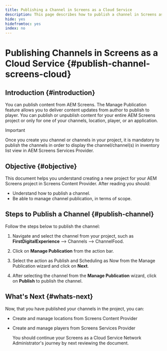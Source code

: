 ```yaml
---
title: Publishing a Channel in Screens as a Cloud Service
description: This page describes how to publish a channel in Screens as a Cloud Service.
hide: yes
hidefromtoc: yes
index: no
---
```


# Publishing Channels in Screens as a Cloud Service {#publish-channel-screens-cloud}

## Introduction {#introduction}

You can publish content from AEM Screens. The Manage Publication feature allows you to deliver content updates from author to publish to player. You can publish or unpublish content for your entire AEM Screens project or only for one of your channels, location, player, or an application.

>[!IMPORTANT]
>Once you create you channel or channels in your project, it is mandatory to publish the channels in order to display the channel/channel(s) in inventory list view in AEM Screens Services Provider.

## Objective {#objective}

This document helps you understand creating a new project for your AEM Screens project in Screens Content Provider. After reading you should:

* Understand how to publish a channel.
* Be able to manage channel publication, in terms of scope.

## Steps to Publish a Channel {#publish-channel}

Follow the steps below to publish the channel:

1. Navigate and select the channel from your project, such as **FirstDigitalExperience** --> Channels --> ChannelFood.

1. Click on **Manage Publication** from the action bar.

1. Select the action as Publish and Scheduling as Now from the Manage Publication wizard and click on **Next**.

1. After selecting the channel from the **Manage Publication** wizard, click on **Publish** to publish the channel.


## What's Next {#whats-next}

Now, that you have published your channels in the project, you can:

* Create and manage locations from Screens Content Provider
* Create and manage players from Screens Services Provider

   You should continue your Screens as a Cloud Service Network Administrator's journey by next reviewing the document.